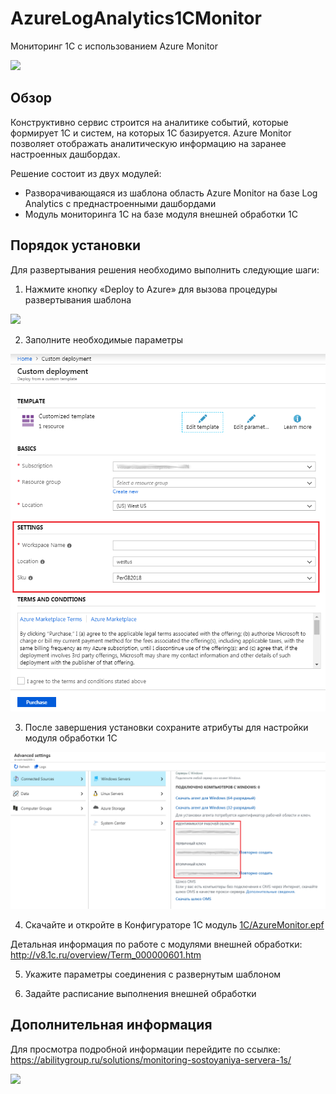 # AzureLogAnalytics1CMonitor
Мониторинг 1С с использованием Azure Monitor

<a href="https://portal.azure.com/#create/Microsoft.Template/uri/https%3A%2F%2Fraw.githubusercontent.com%2Fability-group%2FAzureLogAnalytics1CMonitor%2Fmaster%2Fazuredeploy.json" target="_blank">
    <img src="http://azuredeploy.net/deploybutton.png"/>
</a>

## Обзор

Конструктивно сервис строится на аналитике событий, которые формирует 1С и систем, на которых 1С базируется. Azure Monitor позволяет отображать аналитическую информацию на заранее настроенных дашбордах. 

Решение состоит из двух модулей:
* Разворачивающаяся из шаблона область Azure Monitor на базе Log Analytics с преднастроенными дашбордами
* Модуль мониторинга 1С на базе модуля внешней обработки 1С

## Порядок установки

Для развертывания решения необходимо выполнить следующие шаги:

1. Нажмите кнопку «Deploy to Azure» для вызова процедуры развертывания шаблона

<a href="https://portal.azure.com/#create/Microsoft.Template/uri/https%3A%2F%2Fraw.githubusercontent.com%2Fability-group%2FAzureLogAnalytics1CMonitor%2Fmaster%2Fazuredeploy.json" target="_blank">
    <img src="http://azuredeploy.net/deploybutton.png"/>
</a>

2. Заполните необходимые параметры

<img src="https://raw.githubusercontent.com/ability-group/AzureLogAnalytics1CMonitor/master/images/deploy1.png"/>

3. После завершения установки сохраните атрибуты для настройки модуля обработки 1С

<img src="https://raw.githubusercontent.com/ability-group/AzureLogAnalytics1CMonitor/master/images/deploy2.png"/>



4. Скачайте и откройте в Конфигураторе 1С модуль <a href="https://github.com/ability-group/AzureLogAnalytics1CMonitor/blob/master/1C/AzureMonitor.epf?raw=true" target="_blank">1C/AzureMonitor.epf</a>

Детальная информация по работе с модулями внешней обработки: http://v8.1c.ru/overview/Term_000000601.htm 



5. Укажите параметры соединения с развернутым шаблоном



6. Задайте расписание выполнения внешней обработки




## Дополнительная информация

Для просмотра подробной информации перейдите по ссылке:  
https://abilitygroup.ru/solutions/monitoring-sostoyaniya-servera-1s/ 

<a href="https://abilitygroup.ru" target="_blank">
    <img src="https://abilitygroup.ru/local/templates/main/images/ability_logo_footer.png"/>
</a>

